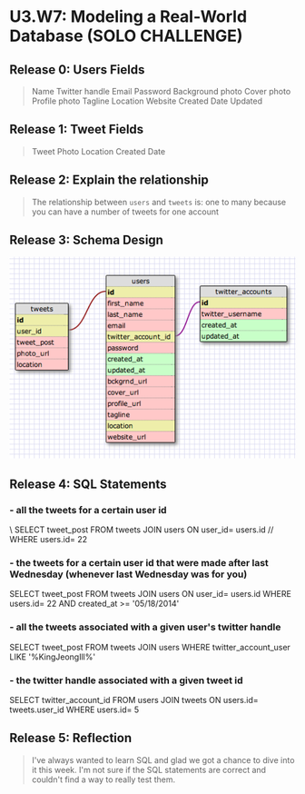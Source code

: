 # U3.W7: Modeling a Real-World Database (SOLO CHALLENGE)

## Release 0: Users Fields
> Name
> Twitter handle
> Email
> Password
> Background photo
> Cover photo
> Profile photo
> Tagline
> Location
> Website
> Created Date
> Updated

## Release 1: Tweet Fields
> Tweet
> Photo
> Location
> Created Date

## Release 2: Explain the relationship
> The relationship between `users` and `tweets` is: 
> one to many because you can have a number of tweets for one account

## Release 3: Schema Design
<img src= "../imgs/twitter_complete.jpg">

## Release 4: SQL Statements
### - all the tweets for a certain user id
\\ SELECT tweet_post FROM tweets JOIN users
     ON user_id= users.id
//     WHERE users.id= 22
### - the tweets for a certain user id that were made after last Wednesday (whenever last Wednesday was for you)
   SELECT tweet_post FROM tweets JOIN users
     ON user_id= users.id
       WHERE users.id= 22 AND created_at >= '05/18/2014'
### - all the tweets associated with a given user's twitter handle
   SELECT tweet_post FROM tweets JOIN users
      WHERE twitter_account_user LIKE '%KingJeongIll%' 
### - the twitter handle associated with a given tweet id
   SELECT twitter_account_id FROM users JOIN tweets
     ON users.id= tweets.user_id
       WHERE users.id= 5

## Release 5: Reflection
> I've always wanted to learn SQL and glad we got a chance to dive into it this week. I'm not sure if the SQL statements are correct and couldn't find a way to really test them. 
